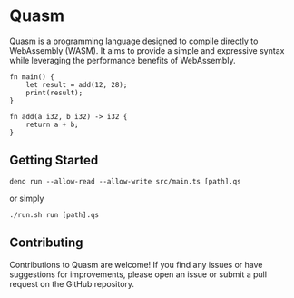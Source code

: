 # Quasm
Quasm is a programming language designed to compile directly to WebAssembly (WASM). It aims to provide a simple and expressive syntax while leveraging the performance benefits of WebAssembly.

```
fn main() {
    let result = add(12, 28);
    print(result);
}

fn add(a i32, b i32) -> i32 {
    return a + b;
}
```
## Getting Started
```deno run --allow-read --allow-write src/main.ts [path].qs```

or simply

```./run.sh run [path].qs```


## Contributing
Contributions to Quasm are welcome! If you find any issues or have suggestions for improvements, please open an issue or submit a pull request on the GitHub repository.